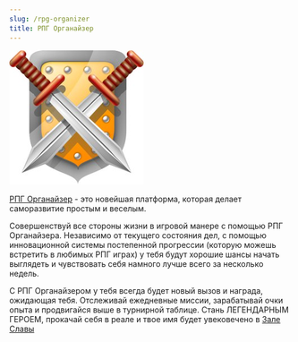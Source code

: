 ```yaml
---
slug: /rpg-organizer
title: РПГ Органайзер
---
```


![](../../static/img/4N0IoOfsCjU.jpg)

[РПГ Органайзер](http://nerdistway.blogspot.com/2013/07/mylife-rpg-organizer.html) - это новейшая платформа, которая делает саморазвитие простым и веселым.

Совершенствуй все стороны жизни в игровой манере с помощью РПГ Органайзера. Независимо от текущего состояния дел, с помощью инновационной системы постепенной прогрессии (которую можешь встретить в любимых РПГ играх) у тебя будут хорошие шансы начать выглядеть и чувствовать себя намного лучше всего за несколько недель.

С РПГ Органайзером у тебя всегда будет новый вызов и награда, ожидающая тебя. Отслеживай ежедневные миссии, зарабатывай очки опыта и продвигайся выше в турнирной таблице. Стань ЛЕГЕНДАРНЫМ ГЕРОЕМ, прокачай себя в реале и твое имя будет увековечено в [Зале Славы](http://nerdistway.blogspot.com/2013/05/blog-post_91.html)